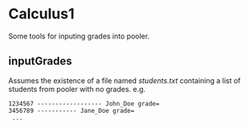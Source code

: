 # Calculus1
Some tools for inputing grades into pooler.

## inputGrades

Assumes the existence of a file named *students.txt* containing a list of students from pooler with no grades.
e.g.
```
1234567 ------------------ John_Doe grade=
3456789 ----------- Jane_Doe grade=
 ...
```


